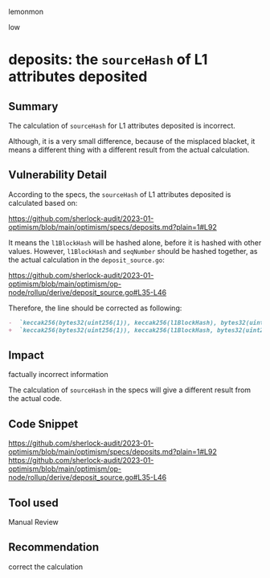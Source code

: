 lemonmon

low

# deposits: the `sourceHash` of L1 attributes deposited

## Summary

The calculation of `sourceHash` for L1 attributes deposited is incorrect.

Although, it is a very small difference, because of the misplaced blacket, it means a different thing with a different result from the actual calculation.

## Vulnerability Detail

According to the specs, the `sourceHash` of L1 attributes deposited is calculated based on:

https://github.com/sherlock-audit/2023-01-optimism/blob/main/optimism/specs/deposits.md?plain=1#L92

It means the `l1BlockHash` will be hashed alone, before it is hashed with other values. However, `l1BlockHash` and `seqNumber` should be hashed together, as the actual calculation in the `deposit_source.go`:


https://github.com/sherlock-audit/2023-01-optimism/blob/main/optimism/op-node/rollup/derive/deposit_source.go#L35-L46


Therefore, the line should be corrected as following:

```md
-  `keccak256(bytes32(uint256(1)), keccak256(l1BlockHash), bytes32(uint256(seqNumber)))`.
+  `keccak256(bytes32(uint256(1)), keccak256(l1BlockHash, bytes32(uint256(seqNumber))))`.
```

## Impact

factually incorrect information

The calculation of `sourceHash` in the specs will give a different result from the actual code.

## Code Snippet

https://github.com/sherlock-audit/2023-01-optimism/blob/main/optimism/specs/deposits.md?plain=1#L92
https://github.com/sherlock-audit/2023-01-optimism/blob/main/optimism/op-node/rollup/derive/deposit_source.go#L35-L46

## Tool used

Manual Review

## Recommendation

correct the calculation
